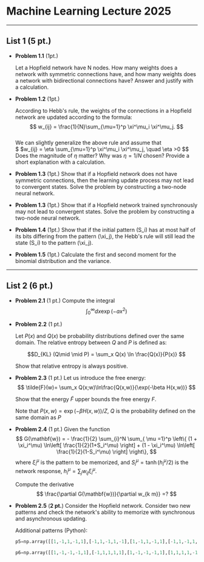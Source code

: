 # Machine Learning Lecture 2025

---

## List 1 (5 pt.)

* __Problem 1.1__ (1pt.)

  Let a Hopfield network have N nodes. How many weights does a network with symmetric connections have, and how many weights does a network with bidirectional connections have? Answer and justify with a calculation.  

* __Problem 1.2__ (1pt.)

  According to Hebb's rule, the weights of the connections in a Hopfield network are updated according to the formula:\
  $$
  w_{ij} = \frac{1}{N}\sum_{\mu=1}^p \xi^\mu_i \xi^\mu_j.
  $$   
  We can slightly generalize the above rule and assume that\
  $
  $w_{ij} = \eta \sum_{\mu=1}^p \xi^\mu_i \xi^\mu_j, \quad \eta >0
  $$\
  Does the magnitude of  $\eta$ matter? Why was  $\eta=1/N$ chosen? Provide a short explanation with a calculation.

* __Problem 1.3__ (1pt.)
  Show that if a Hopfield network does not have symmetric connections, then the learning update process may not lead to convergent states. Solve the problem by constructing a two-node neural network.

* __Problem 1.3__ (1pt.)
  Show that if a Hopfield network trained synchronously may not lead to convergent states. Solve the problem by constructing a two-node neural network.

* __Problem 1.4__ (1pt.)
  Show that if the initial pattern \(S_i\) has at most half of its bits differing from the pattern \(\xi_j\), the Hebb's rule will still lead the state \(S_i\) to the pattern \(\xi_j\).

* __Problem 1.5__ (1pt.)
  Calculate the first and second moment for the binomial distribution and the variance.

---

## List 2 (6 pt.)

* __Problem 2.1__ (1 pt.)
  Compute the integral
  $$
  \int_0^\infty d x \exp( - a x^2)
  $$

* __Problem 2.2__ (1 pt.)

  Let $P(x)$ and $Q(x)$ be probability distributions defined over the same domain. The relative entropy between $Q$ and $P$ is defined as:
	 	
  $$D_{KL} (Q\mid \mid P) = \sum_x Q(x) \ln \frac{Q(x)}{P(x)} $$

  Show that relative entropy is always positive.

* __Problem 2.3__ (1 pt.)
  Let us introduce the free energy:\
  $$
  \tilde{F}(w)= \sum_x Q(x;w)\ln\frac{Q(x,w)}{\exp(-\beta H(x,w))}
  $$

  Show that the energy $\tilde{F}$ upper bounds the free energy $F$.

  Note that $P(x,w) = \exp(-\beta H(x,w))/Z$, $Q$ is the probability defined on the same domain as $P$

* __Problem 2.4__ (1 pt.)
  Given the function\
  $$
  G(\mathbf{w}) = - \frac{1}{2} \sum_{i}^N \sum_{ \mu =1}^p  \left\{ 
  (1 + \xi_i^\mu) \ln\left[ \frac{1}{2}(1+S_i^\mu) \right]
  +
  (1 - \xi_i^\mu) \ln\left[ \frac{1}{2}(1-S_i^\mu) \right]
  \right\},
  $$
  where $\xi_i^\mu$ is the pattern to be memorized, and $S_i^\mu = \tanh(h_i^\mu/2)$ is the network response,
  $h_i^{\mu} = \sum_{j} w_{ij} \xi_i^\mu$.

  Compute the derivative
  $$
  \frac{\partial G(\mathbf{w})}{\partial w_{k m}} =?
  $$

* __Problem 2.5__ (**2 pt.**)
  Consider the Hopfield network. Consider two new patterns and check the network's ability to memorize with synchronous and asynchronous updating.

  Additional patterns (Python):
  ```python
  p5=np.array([[1,-1,1,-1,1],[-1,1,-1,1,-1],[1,-1,1,-1,1],[-1,1,-1,1,-1],[1,-1,1,-1,1]])

  p6=np.array([[1,-1,-1,-1,1],[-1,1,1,1,1],[1,-1,-1,-1,1],[1,1,1,1,-1],[1,-1,-1,-1,1]])```



